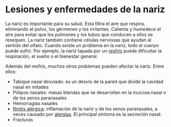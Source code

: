 Lesiones y enfermedades de la nariz
===================================


La nariz es importante para su salud. Esta filtra el aire que respira, eliminando el polvo, los gérmenes y los irritantes. Calienta y humedece el aire para evitar que los pulmones y los tubos que conducen a ellos se resequen. La nariz también contiene células nerviosas que ayudan al sentido del olfato. Cuando existe un problema en la nariz, todo el cuerpo puede sufrir. Por ejemplo, la nariz tapada por un [resfrío](https://medlineplus.gov/spanish/commoncold.html) puede dificultar la respiración, el sueño o el bienestar general. 


Además del resfrío, muchos otros problemas pueden afectar la nariz. Entre ellos:


* Tabique nasal desviado: es un desvío de la pared que divide la cavidad nasal en mitades
* Pólipos nasales: masas blandas que se desarrollan en la mucosa nasal o de los senos paranasales
* Hemorragias nasales
* [Rinitis alérgica](https://medlineplus.gov/spanish/hayfever.html): inflamación de la nariz y de los senos paranasales, a veces causado por [alergias](https://medlineplus.gov/spanish/allergy.html). El principal síntoma es la secreción nasal.
* Fracturas
